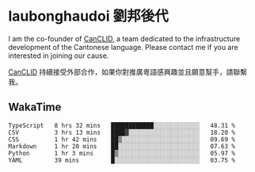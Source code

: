 # laubonghaudoi 劉邦後代

I am the co-founder of [CanCLID](https://github.com/CanCLID), a team dedicated to the infrastructure development of the Cantonese language. Please contact me if you are interested in joining our cause.

[CanCLID](https://github.com/CanCLID) 持續接受外部合作，如果你對推廣粵語感興趣並且願意幫手，請聯繫我。


## WakaTime

<!--START_SECTION:waka-->

```text
TypeScript   8 hrs 32 mins   ████████████░░░░░░░░░░░░░   48.31 %
CSV          3 hrs 13 mins   ████▓░░░░░░░░░░░░░░░░░░░░   18.20 %
CSS          1 hr 42 mins    ██▒░░░░░░░░░░░░░░░░░░░░░░   09.69 %
Markdown     1 hr 20 mins    ██░░░░░░░░░░░░░░░░░░░░░░░   07.63 %
Python       1 hr 3 mins     █▒░░░░░░░░░░░░░░░░░░░░░░░   05.97 %
YAML         39 mins         █░░░░░░░░░░░░░░░░░░░░░░░░   03.75 %
```

<!--END_SECTION:waka-->
